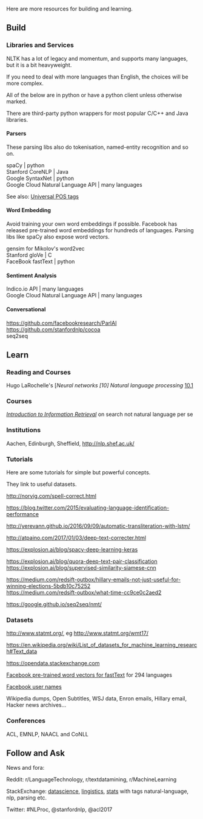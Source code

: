 
Here are more resources for building and learning.

## Build

### Libraries and Services

NLTK has a lot of legacy and momentum, and supports many languages, but it is a bit heavyweight.

If you need to deal with more languages than English, the choices will be more complex.

All of the below are in python or have a python client unless otherwise marked.

There are third-party python wrappers for most popular C/C++ and Java libraries.

#### Parsers

These parsing libs also do tokenisation, named-entity recognition and so on.

spaCy | python  
Stanford CoreNLP | Java  
Google SyntaxNet | python  
Google Cloud Natural Language API | many languages  

See also: [Universal POS tags](http://universaldependencies.org/u/pos/index.html)

#### Word Embedding
Avoid training your own word embeddings if possible.  Facebook has released pre-trained word embeddings for hundreds of languages.  Parsing libs like spaCy also expose word vectors.  

gensim for Mikolov's word2vec  
Stanford gloVe | C  
FaceBook fastText | python  

#### Sentiment Analysis
Indico.io API | many languages  
Google Cloud Natural Language API | many languages

#### Conversational
https://github.com/facebookresearch/ParlAI  
https://github.com/stanfordnlp/cocoa  
seq2seq

## Learn

### Reading and Courses

Hugo LaRochelle's [*Neural networks [10] Natural language processing* [10.1](https://www.youtube.com/watch?v=OzZIOiMVUyM&list=PL6Xpj9I5qXYEcOhn7TqghAJ6NAPrNmUBH&index=79)

### Courses
[*Introduction to Information Retrieval*](https://nlp.stanford.edu/IR-book/) on search not natural language per se

### Institutions

Aachen, Edinburgh, Sheffield, http://nlp.shef.ac.uk/

### Tutorials
Here are some tutorials for simple but powerful concepts.

They link to useful datasets.

http://norvig.com/spell-correct.html

https://blog.twitter.com/2015/evaluating-language-identification-performance

http://yerevann.github.io/2016/09/09/automatic-transliteration-with-lstm/

http://atpaino.com/2017/01/03/deep-text-correcter.html

https://explosion.ai/blog/spacy-deep-learning-keras

https://explosion.ai/blog/quora-deep-text-pair-classification  
https://explosion.ai/blog/supervised-similarity-siamese-cnn

https://medium.com/redsift-outbox/hillary-emails-not-just-useful-for-winning-elections-5bdb10c75252  
https://medium.com/redsift-outbox/what-time-cc9ce0c2aed2

https://google.github.io/seq2seq/nmt/

### Datasets

http://www.statmt.org/, eg http://www.statmt.org/wmt17/

https://en.wikipedia.org/wiki/List_of_datasets_for_machine_learning_research#Text_data

https://opendata.stackexchange.com

[Facebook pre-trained word vectors for fastText](https://github.com/facebookresearch/fastText/blob/master/pretrained-vectors.md) for 294 languages

[Facebook user names](https://wiki.skullsecurity.org/Passwords#Facebook_lists)

Wikipedia dumps, Open Subtitles, WSJ data, Enron emails, Hillary email, Hacker news archives...

### Conferences

ACL, EMNLP, NAACL and CoNLL

## Follow and Ask

News and fora:  

Reddit: r/LanguageTechnology, r/textdatamining, r/MachineLearning

StackExchange: [datascience](https://datascience.stackexchange.com), [lingistics](https://linguistics.stackexchange.com), [stats](https://stats.stackexchange.com) with tags natural-language, nlp, parsing etc.

Twitter: #NLProc, @stanfordnlp, @acl2017
